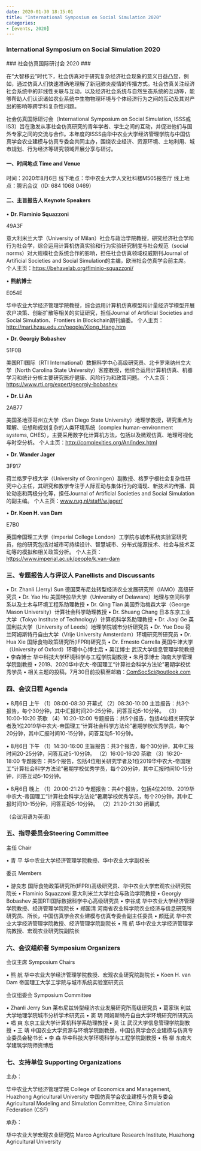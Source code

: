 ```yaml
---
date: 2020-01-30 18:15:01
title: "International Symposium on Social Simulation 2020"
categories:
- [events, 2020]
---
```


<h3 class="_excerpt_ignore">International Symposium on Social Simulation 2020</h3>
### 社会仿真国际研讨会 2020 ###

在“大智移云”时代下，社会仿真对于研究复杂经济社会现象的意义日益凸显，例如，通过仿真人们快速准确地理解了新冠肺炎疫情的传播方式。社会仿真关注经济社会系统中的非线性关联与互动，以及经济社会系统与自然生态系统的互动等，能够帮助人们认识诸如农业系统中生物物理环境与个体经济行为之间的互动及其对产出的影响等跨学科复杂性问题。

社会仿真国际研讨会（International Symposium on Social Simulation, ISSS或IS3）旨在激发从事社会仿真研究的青年学者、学生之间的互动，并促进他们与国外专家之间的交流与合作。本年度的ISSS由华中农业大学经济管理学院与中国仿真学会农业建模与仿真专委会共同主办，围绕农业经济、资源环境、土地利用、城市规划、行为经济等研究领域开展分享与研讨。

#### 一、时间地点 Time and Venue ####

时间：2020年8月6日
线下地点：华中农业大学人文社科楼M505报告厅
线上地点：腾讯会议（ID: 684 1068 0469）


#### 二、主旨报告人 Keynote Speakers ####

• **Dr. Flaminio Squazzoni**

49A3F

意大利米兰大学（University of Milan）社会与政治学院教授，研究经济社会学和行为社会学，综合运用计算机仿真实验和行为实验研究制度与社会规范（social norms）对大规模社会系统合作的影响，担任社会仿真领域权威期刊Journal of Artificial Societies and Social Simulation的主编，欧洲社会仿真学会前主席。
个人主页：https://behavelab.org/flminio-squazzoni/

• **熊航博士**

E054E



华中农业大学经济管理学院教授，综合运用计算机仿真模型和计量经济学模型开展农户决策、创新扩散等相关的实证研究，担任Journal of Artificial Societies and Social Simulation、Frontiers in Blockchain期刊编委。
个人主页：http://mari.hzau.edu.cn/people/Xiong_Hang.htm

• **Dr. Georgiy Bobashev**

51F0B

美国RTI国际（RTI International）数据科学中心高级研究员、北卡罗来纳州立大学（North Carolina State University）客座教授，他综合运用计算机仿真、机器学习和统计分析主要研究医疗健康、风险行为和政策问题。
个人主页：https://www.rti.org/expert/georgiy-bobashev

• **Dr. Li An**

2AB77

美国圣地亚哥州立大学（San Diego State University）地理学教授，研究重点为理解、设想和规划复杂的人类环境系统（complex human-environment systems, CHES），主要采用数字化计算机方法，包括以及微观仿真、地理可视化与时空分析。
个人主页：http://complexities.org/An/index.html

• **Dr. Wander Jager**

3F917

荷兰格罗宁根大学（University of Groningen）副教授、格罗宁根社会复杂性研究中心主任，其研究和教学专注于人际互动与集体行为的涌现、新技术的传播、舆论动态和两极分化等，担任Journal of Artificial Societies and Social Simulation的副主编。 
个人主页：www.rug.nl/staff/w.jager/

• **Dr. Koen H. van Dam**

E7B0

英国帝国理工大学（Imperial College London）工学院与城市系统实验室研究员，他的研究包括对城市可持续设计、智慧城市、分布式能源技术、社会与技术互动等的模拟和相关政策分析。 
个人主页：https://www.imperial.ac.uk/people/k.van-dam

### 三、专题报告人与评议人 Panellists and Discussants

• Dr. Zhanli (Jerry) Sun 
德国莱布尼兹转型经济农业发展研究所（IAMO）高级研究员
• Dr. Yao Hu 
美国特拉华大学（University of Delaware）地理与空间科学系以及土木与环境工程系助理教授
• Dr. Qing Tian
美国乔治梅森大学（George Mason University）计算社会科学助理教授
• Dr. Shuang Chang
日本东京工业大学（Tokyo Institute of Technology）计算机科学系助理教授
• Dr. Jiaqi Ge
英国利兹大学（University of Leeds）地理学院城市分析研究员
• Dr. Yue Dou
荷兰阿姆斯特丹自由大学（Vrije University Amsterdam）环境研究所研究员
• Dr. Hua Xie
国际食物政策研究所(IFPRI)研究员
• Dr. Ernesto Carrella
英国牛津大学（University of Oxford）环境中心博士后
• 吴江博士
武汉大学信息管理学院教授
• 李森博士
华中科技大学环境科学与工程学院副教授
• 朱月季博士
海南大学管理学院副教授
• 2019、2020华中农大-帝国理工“计算社会科学方法论”暑期学校优秀学员
• 相关主题的投稿，7月30日前投稿至邮箱：ComSocSci@outlook.com

### 四、会议日程 Agenda

• 8月6日 上午
（1）08:00-08:30 开幕式
（2）08:30-10:00 主旨报告：共3个报告，每个30分钟，其中汇报时间20-25分钟，问答互动5-10分钟。
（3）10:00-10:20 茶歇
（4）10:20-12:00 专题报告：共5个报告，包括4位相关研究学者及1位2019华中农大-帝国理工“计算社会科学方法论”暑期学校优秀学员，每个20分钟，其中汇报时间10-15分钟，问答互动5-10分钟。

• 8月6日 下午
（1）14:30-16:00 主旨报告：共3个报告，每个30分钟，其中汇报时间20-25分钟，问答互动5-10分钟。
（2）16:00-16:20 茶歇
（3）16:20-18:00 专题报告：共5个报告，包括4位相关研究学者及1位2019华中农大-帝国理工“计算社会科学方法论”暑期学校优秀学员，每个20分钟，其中汇报时间10-15分钟，问答互动5-10分钟。

• 8月6日 晚上
（1）20:00-21:20 专题报告：共4个报告，包括4位2019、2019华中农大-帝国理工“计算社会科学方法论”暑期学校优秀学员，每个20分钟，其中汇报时间10-15分钟，问答互动5-10分钟。
（2）21:20-21:30 闭幕式

（会议用语为英语）

### 五、指导委员会Steering Committee

主任 Chair

• 青   平
华中农业大学经济管理学院教授、华中农业大学副校长

委员 Members

• 游良志
国际食物政策研究所(IFPRI)高级研究员、华中农业大学宏观农业研究院院长
• Flaminio Squazzoni
意大利米兰大学社会与政治学院教授
• Georgiy Bobashev
美国RTI国际数据科学中心高级研究员
• 李谷成
华中农业大学经济管理学院教授、经济管理学院院长
• 郑国清
河南省农业科学院农业经济与信息研究所研究员、所长，中国仿真学会农业建模与仿真专委会副主任委员
• 颜廷武
华中农业大学经济管理学院教授、经济管理学院副院长
• 熊   航
华中农业大学经济管理学院教授、宏观农业研究院副院长

### 六、会议组织者 Symposium Organizers

会议主席 Symposium Chairs

• 熊   航
华中农业大学经济管理学院教授、宏观农业研究院副院长
• Koen H. van Dam
帝国理工大学工学院与城市系统实验室研究员

会议组委会 Symposium Committee

• Zhanli Jerry Sun
莱布尼兹转型经济农业发展研究所高级研究员
• 葛家琪
利兹大学地理学院城市分析学术研究员
• 窦   玥
阿姆斯特丹自由大学环境研究所研究员
• 唱   爽
东京工业大学计算机科学系助理教授
• 吴   江
武汉大学信息管理学院副教授
• 王   靖
中国农业大学资源与环境学院副教授，中国仿真学会农业建模与仿真专业委员会秘书长
• 李   森
华中科技大学环境科学与工程学院副教授
• 杨   柳
东南大学建筑学院师资博后

### 七、支持单位 Supporting Organizations

主办：

华中农业大学经济管理学院
College of Economics and Management, Huazhong Agricultural University
中国仿真学会农业建模与仿真专委会
Agricultural Modeling and Simulation Committee, China Simulation Federation (CSF)

承办：

华中农业大学宏观农业研究院
Marco Agriculture Research Institute, Huazhong Agricultural University
